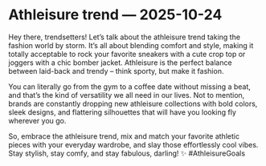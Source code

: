 # Athleisure trend — 2025-10-24

Hey there, trendsetters! Let’s talk about the athleisure trend taking the fashion world by storm. It’s all about blending comfort and style, making it totally acceptable to rock your favorite sneakers with a cute crop top or joggers with a chic bomber jacket. Athleisure is the perfect balance between laid-back and trendy – think sporty, but make it fashion.

You can literally go from the gym to a coffee date without missing a beat, and that’s the kind of versatility we all need in our lives. Not to mention, brands are constantly dropping new athleisure collections with bold colors, sleek designs, and flattering silhouettes that will have you looking fly wherever you go.

So, embrace the athleisure trend, mix and match your favorite athletic pieces with your everyday wardrobe, and slay those effortlessly cool vibes. Stay stylish, stay comfy, and stay fabulous, darling! ✨ #AthleisureGoals